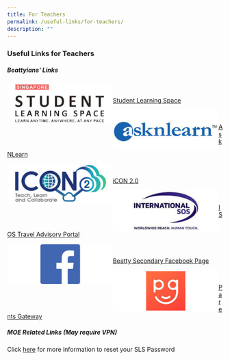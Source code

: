 ```yaml
---
title: For Teachers
permalink: /useful-links/for-teachers/
description: ""
---
```

### **Useful Links for Teachers**

##### **Beattyians' Links**

<p><a href="https://vle.learning.moe.edu.sg/login">
<img style="width:49%" src="/images/SLS%20tcher.jpg" align=left>
</a></p>
<br>

[Student Learning Space](https://vle.learning.moe.edu.sg/login)

<p><a href="https://lms.asknlearn.com/BEATTY_SS/login.aspx">
<img style="width:49%" src="/images/asknlearn%20tcher.jpg" align=left>
</a></p>
<br>

[AskNLearn](https://lms.asknlearn.com/BEATTY_SS/login.aspx)

<p><a href="https://icon.moe.edu.sg/">
<img style="width:49%" src="/images/icon2%20tcher.jpg" align=left>
</a></p>
<br>

[iCON 2.0](https://icon.moe.edu.sg/)

<p><a href="http://www.internationalsos.com/MasterPortal/">
<img style="width:49%" src="/images/isos%20tcher.jpg" align=left>
</a></p>
<br>

[ISOS Travel Advisory Portal](http://www.internationalsos.com/MasterPortal/)

<p><a href="https://www.facebook.com/Beatty-Secondary-School-Non-Vi-Sed-Arte-336733456925160/">
<img style="width:49%" src="/images/FB%20tcher.jpg" align=left>
</a></p>
<br>

[Beatty Secondary Facebook Page](https://www.facebook.com/Beatty-Secondary-School-Non-Vi-Sed-Arte-336733456925160/)

<p><a href="https://pg.moe.edu.sg/">
<img style="width:49%" src="/images/PG%20tcher.jpg" align=left>
</a></p>
<br>

[Parents Gateway](https://pg.moe.edu.sg/)

##### **MOE Related Links (May require VPN)**



Click [here](https://staging.d20c7gu3ctms61.amplifyapp.com/useful-links/singapore-sls/) for more information to reset your SLS Password